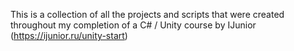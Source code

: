 This is a collection of all the projects and scripts that were created throughout my completion of a C# / Unity course by IJunior (https://ijunior.ru/unity-start)
